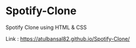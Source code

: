 # Spotify-Clone
Spotify Clone using HTML &amp; CSS

Link : https://atulbansal82.github.io/Spotify-Clone/

